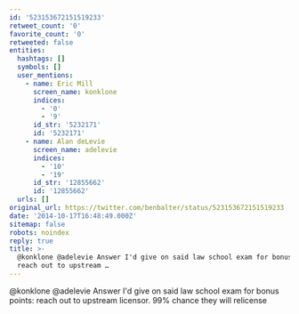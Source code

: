 ```yaml
---
id: '523153672151519233'
retweet_count: '0'
favorite_count: '0'
retweeted: false
entities:
  hashtags: []
  symbols: []
  user_mentions:
    - name: Eric Mill
      screen_name: konklone
      indices:
        - '0'
        - '9'
      id_str: '5232171'
      id: '5232171'
    - name: Alan deLevie
      screen_name: adelevie
      indices:
        - '10'
        - '19'
      id_str: '12855662'
      id: '12855662'
  urls: []
original_url: https://twitter.com/benbalter/status/523153672151519233
date: '2014-10-17T16:48:49.000Z'
sitemap: false
robots: noindex
reply: true
title: >-
  @konklone @adelevie Answer I'd give on said law school exam for bonus points:
  reach out to upstream …
---
```


@konklone @adelevie Answer I'd give on said law school exam for bonus points: reach out to upstream licensor. 99% chance they will relicense